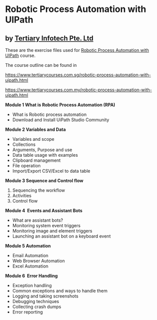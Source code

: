 # Robotic Process Automation with UIPath
## by [Tertiary Infotech Pte. Ltd](https://www.tertiarycourses.com.sg/)

These are the exercise files used for [Robotic Process Automation with UIPath](https://www.tertiarycourses.com.sg/robotic-process-automation-with-uipath.html) course. 

The course outline can be found in 

https://www.tertiarycourses.com.sg/robotic-process-automation-with-uipath.html

https://www.tertiarycourses.com.my/robotic-process-automation-with-uipath.html

<p><strong>Module 1 What is Robotic Process Automation (RPA)</strong></p>
<ul>
<li>What is Robotic process automation</li>
<li>Download and Install UiPath Studio Community</li>
</ul>
<p><strong>Module 2 Variables and Data</strong></p>
<ul>
<li>Variables and scope</li>
<li>Collections</li>
<li>Arguments, Purpose and use</li>
<li>Data table usage with examples</li>
<li>Clipboard management</li>
<li>File operation</li>
<li>Import/Export CSV/Excel to data table</li>
</ul>
<p><strong>Module 3 Sequence and Control flow</strong></p>
<ol>
<li>Sequencing the workflow&nbsp;</li>
<li>Activities&nbsp;</li>
<li>Control flow</li>
</ol>
<p><strong>Module 4&nbsp; Events and Assistant Bots</strong></p>
<ul>
<li>What are assistant bots?</li>
<li>Monitoring system event triggers</li>
<li>Monitoring image and element triggers</li>
<li>Launching an assistant bot on a keyboard event</li>
</ul>
<p><strong>Module 5 Automation</strong></p>
<ul>
<li>Email Automation</li>
<li>Web Browser Automation</li>
<li>Excel Automation</li>
</ul>
<p><strong>Module 6&nbsp; Error Handling</strong></p>
<ul>
<li>Exception handling&nbsp;</li>
<li>Common exceptions and ways to handle them</li>
<li>Logging and taking screenshots</li>
<li>Debugging techniques</li>
<li>Collecting crash dumps</li>
<li>Error reporting</li>
</ul>
